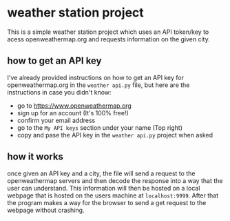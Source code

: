 # weather station project
This is a simple weather station project which uses an API token/key to acess openweathermap.org and requests information on the given city.

## how to get an API key
I've already provided instructions on how to get an API key for openweathermap.org in the 
`
weather api.py
`
file, but here are the instructions in case you didn't know:
- go to https://www.openweathermap.org
- sign up for an account (It's 100% free!)
- confirm your email address
- go to the `My API keys` section under your name (Top right)
- copy and pase the API key in the `weather api.py` project when asked

## how it works
once given an API key and a city, the file will send a request to the openweathermap servers and then decode the response into a way that the user can understand. This information will then be hosted on a local webpage that is hosted on the users machine at `localhost:9999`. After that the program makes a way for the browser to send a get request to the webpage without crashing.
